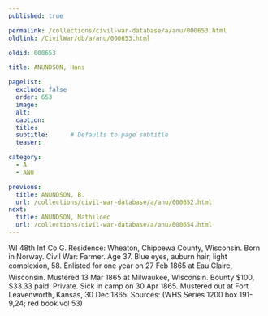 ```yaml
---
published: true

permalink: /collections/civil-war-database/a/anu/000653.html
oldlink: /CivilWar/db/a/anu/000653.html

oldid: 000653

title: ANUNDSON, Hans

pagelist:
  exclude: false
  order: 653
  image: 
  alt:
  caption:
  title:
  subtitle:      # Defaults to page subtitle
  teaser:

category: 
  - A 
  - ANU

previous:
  title: ANUNDSON, B.
  url: /collections/civil-war-database/a/anu/000652.html  
next:
  title: ANUNDSON, Mathiloec
  url: /collections/civil-war-database/a/anu/000654.html   
---
```

WI 48th Inf Co G. Residence: Wheaton, Chippewa County, Wisconsin. Born in Norway. Civil War: Farmer. Age 37. Blue eyes, auburn hair, light complexion, 5&#146;8&#148;. Enlisted for one year on 27 Feb 1865 at Eau Claire, Wisconsin. Mustered 13 Mar 1865 at Milwaukee, Wisconsin. Bounty $100, $33.33 paid. Private. Sick in camp on 30 Apr 1865. Mustered out at Fort Leavenworth, Kansas, 30 Dec 1865. Sources: (WHS Series 1200 box 191-9,24; red book vol 53)